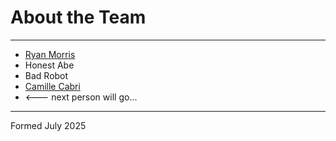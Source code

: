 # About the Team

---

* [Ryan Morris](./ryan-morris.md)
* Honest Abe
* Bad Robot
* [Camille Cabri](./camille-cabri.md)
* <--- next person will go...

---

Formed July 2025